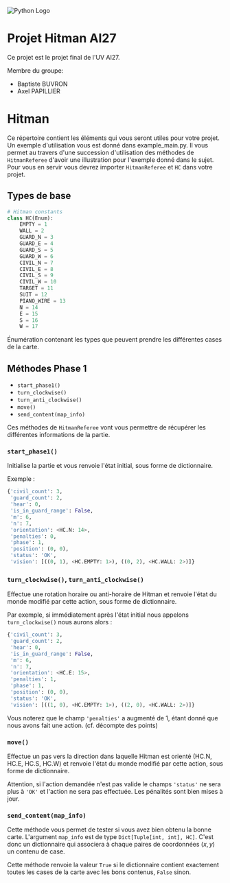 ![Python Logo](https://www.python.org/static/community_logos/python-logo-master-v3-TM.png)
# Projet Hitman AI27

Ce projet est le projet final de l'UV AI27.

Membre du groupe:
- Baptiste BUVRON
- Axel PAPILLIER

# Hitman

Ce répertoire contient les éléments qui vous seront utiles pour votre projet. Un exemple d'utilisation vous est donné dans example_main.py. Il vous permet au travers d'une succession d'utilisation des méthodes de ```HitmanReferee``` d'avoir une illustration pour l'exemple donné dans le sujet. Pour vous en servir vous devrez importer ```HitmanReferee``` et ```HC``` dans votre projet.

## Types de base

```python
# Hitman constants
class HC(Enum):
    EMPTY = 1
    WALL = 2
    GUARD_N = 3
    GUARD_E = 4
    GUARD_S = 5
    GUARD_W = 6
    CIVIL_N = 7
    CIVIL_E = 8
    CIVIL_S = 9
    CIVIL_W = 10
    TARGET = 11
    SUIT = 12
    PIANO_WIRE = 13
    N = 14
    E = 15
    S = 16
    W = 17
```

Énumération contenant les types que peuvent prendre les différentes cases de la carte.

## Méthodes Phase 1

- `start_phase1()`
- `turn_clockwise()`
- `turn_anti_clockwise()`
- `move()`
- `send_content(map_info)`

Ces méthodes de ```HitmanReferee``` vont vous permettre de récupérer les différentes informations de la partie. 

### `start_phase1()`

Initialise la partie et vous renvoie l'état initial, sous forme de dictionnaire.

Exemple :
```python
{'civil_count': 3,
 'guard_count': 2,
 'hear': 0,
 'is_in_guard_range': False,
 'm': 6,
 'n': 7,
 'orientation': <HC.N: 14>,
 'penalties': 0,
 'phase': 1,
 'position': (0, 0),
 'status': 'OK',
 'vision': [((0, 1), <HC.EMPTY: 1>), ((0, 2), <HC.WALL: 2>)]}
```

### `turn_clockwise()`, `turn_anti_clockwise()`

Effectue une rotation horaire ou anti-horaire de Hitman et renvoie l'état du monde modifié par cette action, sous forme de dictionnaire.

Par exemple, si immédiatement après l'état initial nous appelons `turn_clockwise()` nous aurons alors :
```python
{'civil_count': 3,
 'guard_count': 2,
 'hear': 0,
 'is_in_guard_range': False,
 'm': 6,
 'n': 7,
 'orientation': <HC.E: 15>,
 'penalties': 1,
 'phase': 1,
 'position': (0, 0),
 'status': 'OK',
 'vision': [((1, 0), <HC.EMPTY: 1>), ((2, 0), <HC.WALL: 2>)]}
```

Vous noterez que le champ `'penalties'`  a augmenté de 1, étant donné que nous avons fait une action. (cf. décompte des points)

### `move()`

Effectue un pas vers la direction dans laquelle Hitman est orienté (HC.N, HC.E, HC.S, HC.W) et renvoie l'état du monde modifié par cette action, sous forme de dictionnaire. 

Attention, si l'action demandée n'est pas valide le champs `'status'` ne sera plus à `'OK'` et l'action ne sera pas effectuée. Les pénalités sont bien mises à jour.

### `send_content(map_info)`

Cette méthode vous permet de tester si vous avez bien obtenu la bonne carte. L'argument `map_info` est de type `Dict[Tuple[int, int], HC]`. C'est donc un dictionnaire qui associera à chaque paires de coordonnées $(x, y)$ un contenu de case.

Cette méthode renvoie la valeur `True` si le dictionnaire contient exactement toutes les cases de la carte avec les bons contenus, `False` sinon.
